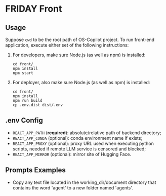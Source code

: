 # FRIDAY Front

## Usage

Suppose `cwd` to be the root path of OS-Copilot project. To run front-end application, execute either set of the following instructions:

1. For developers, make sure Node.js (as well as npm) is installed:

    ```shell
    cd front/
    npm install
    npm start
    ```

2. For deployer, also make sure Node.js (as well as npm) is installed:

    ```shell
    cd front/
    npm install
    npm run build
    cp .env.dist dist/.env
    ```

## .env Config

- `REACT_APP_PATH` (**required**): absolute/relative path of backend directory;
- `REACT_APP_CONDA` (optional): conda environment name if exists;
- `REACT_APP_PROXY` (optional): proxy URL used when executing python scripts, needed if remote LLM service is censored and blocked;
- `REACT_APP_MIRROR` (optional): mirror site of Hugging Face.

## Prompts Examples

- Copy any text file located in the working_dir/document directory that contains the word 'agent' to a new folder named 'agents'.
